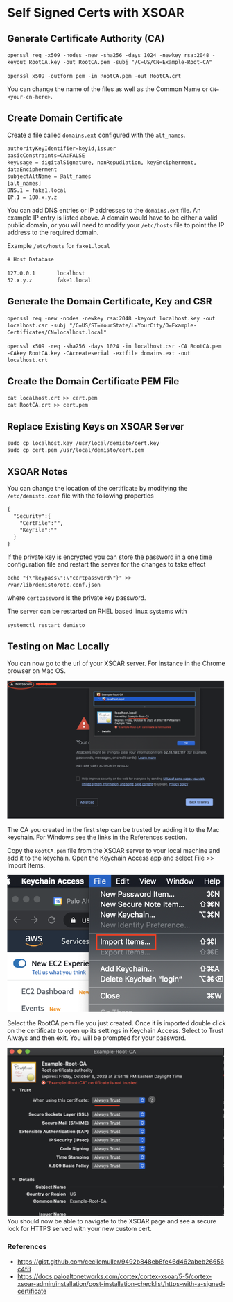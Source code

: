 # Self Signed Certs with XSOAR

## Generate Certificate Authority (CA)

```
openssl req -x509 -nodes -new -sha256 -days 1024 -newkey rsa:2048 -keyout RootCA.key -out RootCA.pem -subj "/C=US/CN=Example-Root-CA"

openssl x509 -outform pem -in RootCA.pem -out RootCA.crt
```

You can change the name of the files as well as the Common Name or `CN=<your-cn-here>`.


## Create Domain Certificate

Create a file called `domains.ext` configured with the `alt_names`.

```
authorityKeyIdentifier=keyid,issuer
basicConstraints=CA:FALSE
keyUsage = digitalSignature, nonRepudiation, keyEncipherment, dataEncipherment
subjectAltName = @alt_names
[alt_names]
DNS.1 = fake1.local
IP.1 = 100.x.y.z
```

You can add DNS entries or IP addresses to the `domains.ext` file.
An example IP entry is listed above.
A domain would have to be either a valid public domain, or you will need to modify your `/etc/hosts` file to point the IP address to the required domain. 

Example `/etc/hosts` for `fake1.local`

```
# Host Database

127.0.0.1       localhost
52.x.y.z        fake1.local
```


## Generate the Domain Certificate, Key and CSR

```
openssl req -new -nodes -newkey rsa:2048 -keyout localhost.key -out localhost.csr -subj "/C=US/ST=YourState/L=YourCity/O=Example-Certificates/CN=localhost.local"

openssl x509 -req -sha256 -days 1024 -in localhost.csr -CA RootCA.pem -CAkey RootCA.key -CAcreateserial -extfile domains.ext -out localhost.crt
```

## Create the Domain Certificate PEM File
```
cat localhost.crt >> cert.pem
cat RootCA.crt >> cert.pem
```

## Replace Existing Keys on XSOAR Server

```
sudo cp localhost.key /usr/local/demisto/cert.key
sudo cp cert.pem /usr/local/demisto/cert.pem
```

## XSOAR Notes
You can change the location of the certificate by modifying the `/etc/demisto.conf` file with the following properties
```
{  
  "Security":{  
    "CertFile":"",
    "KeyFile":""
  }
}
```

If the private key is encrypted you can store the password in a one time configuration file and restart the server for the changes to take effect

```
echo "{\"keypass\":\"certpassword\"}" >> /var/lib/demisto/otc.conf.json
```
where `certpassword` is the private key password.

The server can be restarted on RHEL based linux systems with 

`systemctl restart demisto`


## Testing on Mac Locally
You can now go to the url of your XSOAR server. For instance in the Chrome browser on Mac OS.

<img src="invalid-cert-chrome.png" alt="alt text" width="500px">

The CA you created in the first step can be trusted by adding it to the Mac keychain.  For Windows see the links in the References section.

Copy the `RootCA.pem` file from the XSOAR server to your local machine and add it to the keychain.  Open the Keychain Access app and select File >> Import Items.  

<img src="import-cert.png" alt="alt text" width="500px">

Select the RootCA.pem file you just created. Once it is imported double click on the certificate to open up its settings in Keychain Access.  Select to Trust Always and then exit.  You will be prompted for your password.

<img src="always-trust.png" alt="alt text" width="500px">
You should now be able to navigate to the XSOAR page and see a secure lock for HTTPS served with your new custom cert.

### References
* https://gist.github.com/cecilemuller/9492b848eb8fe46d462abeb26656c4f8
* https://docs.paloaltonetworks.com/cortex/cortex-xsoar/5-5/cortex-xsoar-admin/installation/post-installation-checklist/https-with-a-signed-certificate
